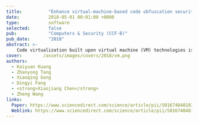 ```yaml
---
title:          "Enhance virtual-machine-based code obfuscation security through dynamic bytecode scheduling"
date:           2018-05-01 00:01:00 +0800
type:           software
selected:       false
pub:            "Computers & Security (CCF-B)"
pub_date:       "2018"
abstract: >-
    Code virtualization built upon virtual machine (VM) technologies is emerging as a viable method for implementing code obfuscation to protect programs against unauthorized analysis. State-of-the-art VM-based protection approaches use a fixed scheduling structure where the program always follows a single, deterministic execution path for the same input. Such approaches, however, are vulnerable in certain scenarios where the attacker can reuse knowledge extracted from previously seen software to crack applications protected with the same obfuscation scheme. This paper presents Dsvmp, a novel VM-based code obfuscation approach for software protection. Dsvmp brings together two techniques to provide stronger code protection than prior VM-based approaches. Firstly, it uses a dynamic instruction scheduler to randomly direct the program to execute different paths without violating the correctness across different runs. By randomly choosing the program execution path, the application exposes diverse behavior, making it much more difficult for an attacker to reuse the knowledge collected from previous runs or similar applications to launch an attack. Secondly, it employs multiple VMs to further obfuscate the mapping from VM opcode to native machine instructions, so that the same opcode could be mapped to different native instructions at runtime, making code analysis even harder. We have implemented Dsvmp in a prototype system and evaluated it using a set of widely used applications. Experimental results show that Dsvmp provides stronger protection with comparable runtime overhead and code size, when it is compared to two commercial VM-based code obfuscation tools.
cover:        /assets/images/covers/2018/vm.png
authors:
  - Kaiyuan Kuang
  - Zhanyong Tang
  - Xiaoqing Gong
  - Dingyi Fang
  - <strong>Xiaojiang Chen</strong>
  - Zheng Wang
links:
  Paper: https://www.sciencedirect.com/science/article/pii/S0167404818300270/pdfft?md5=764bf93252ea6531565d6215f93687d4&pid=1-s2.0-S0167404818300270-main.pdf
  Weblink: https://www.sciencedirect.com/science/article/pii/S0167404818300270#f0060
---
```

